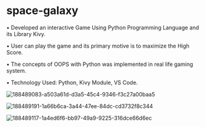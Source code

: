 # space-galaxy

• Developed an interactive Game Using Python Programming Language and its Library Kivy.

• User can play the game and its primary motive is to maximize the High Score.

• The concepts of OOPS with Python was implemented in real life gaming system.

• Technology Used: Python, Kivy Module, VS Code.


![188489083-a503a61d-d3a5-45c4-9346-f3c27a00baa5](https://github.com/surajgupta101/space-galaxy/assets/56082030/6d59792e-d4dd-4250-82c7-a1ed902356be)

![188489191-1a66b6ca-3a44-47ee-84dc-cd3732f8c344](https://github.com/surajgupta101/space-galaxy/assets/56082030/839fd1ba-b765-4723-adb1-7d56de0ab9df)

![188489117-1a4ed6f6-bb97-49a9-9225-316dce66d6ec](https://github.com/surajgupta101/space-galaxy/assets/56082030/a3520430-a5df-4937-aa61-d6b47acf67db)

